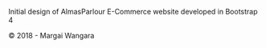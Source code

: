 <p>Initial design of AlmasParlour E-Commerce website developed in Bootstrap 4</p<br/><p>&copy; 2018 - Margai Wangara </p>

